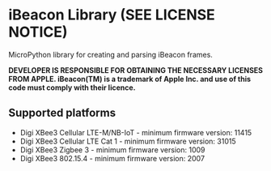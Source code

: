 iBeacon Library (SEE LICENSE NOTICE)
====================================

MicroPython library for creating and parsing iBeacon frames.

**DEVELOPER IS RESPONSIBLE FOR OBTAINING THE NECESSARY LICENSES FROM APPLE.
iBeacon(TM) is a trademark of Apple Inc. and use of this code must comply with
their licence.**


Supported platforms
-------------------
* Digi XBee3 Cellular LTE-M/NB-IoT - minimum firmware version: 11415
* Digi XBee3 Cellular LTE Cat 1 - minimum firmware version: 31015
* Digi XBee3 Zigbee 3 - minimum firmware version: 1009
* Digi XBee3 802.15.4 - minimum firmware version: 2007

